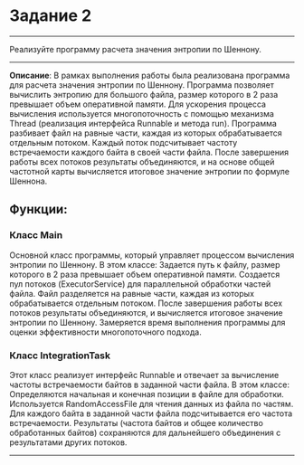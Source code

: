 # Задание 2
***

Реализуйте программу расчета значения энтропии по Шеннону.

***

**Описание**: В рамках выполнения работы была реализована программа для расчета значения энтропии по Шеннону. Программа позволяет вычислить энтропию для большого файла, размер которого в 2 раза превышает объем оперативной памяти. Для ускорения процесса вычисления используется многопоточность с помощью механизма Thread (реализация интерфейса Runnable и метода run).
Программа разбивает файл на равные части, каждая из которых обрабатывается отдельным потоком. Каждый поток подсчитывает частоту встречаемости каждого байта в своей части файла. После завершения работы всех потоков результаты объединяются, и на основе общей частотной карты вычисляется итоговое значение энтропии по формуле Шеннона.

## Функции:

### Класс Main
Основной класс программы, который управляет процессом вычисления энтропии по Шеннону. В этом классе: Задается путь к файлу, размер которого в 2 раза превышает объем оперативной памяти. Создается пул потоков (ExecutorService) для параллельной обработки частей файла. Файл разделяется на равные части, каждая из которых обрабатывается отдельным потоком. После завершения работы всех потоков результаты объединяются, и вычисляется итоговое значение энтропии по Шеннону. Замеряется время выполнения программы для оценки эффективности многопоточного подхода.

### Класс IntegrationTask
Этот класс реализует интерфейс Runnable и отвечает за вычисление частоты встречаемости байтов в заданной части файла. В этом классе: Определяются начальная и конечная позиции в файле для обработки. Используется RandomAccessFile для чтения данных из файла по частям. Для каждого байта в заданной части файла подсчитывается его частота встречаемости. Результаты (частота байтов и общее количество обработанных байтов) сохраняются для дальнейшего объединения с результатами других потоков.

***
